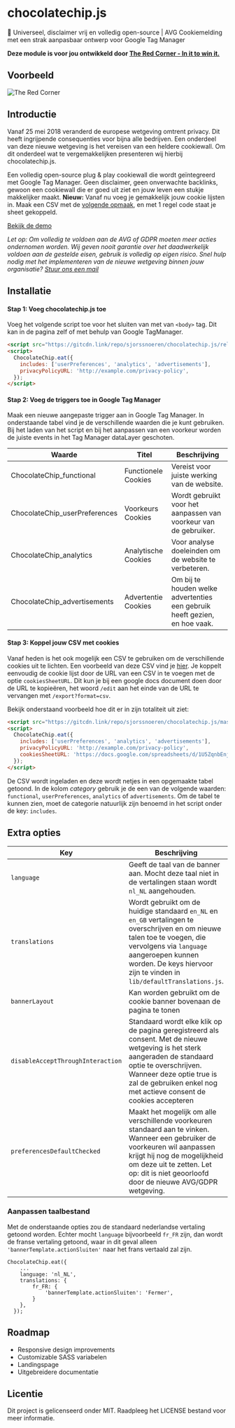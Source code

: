 # chocolatechip.js
🍪 Universeel, disclaimer vrij en volledig open-source | AVG Cookiemelding met een strak aanpasbaar ontwerp voor Google Tag Manager

**Deze module is voor jou ontwikkeld door [The Red Corner - In it to win it.](https://theredcorner.nl)**

## Voorbeeld

![The Red Corner](./images/theredcorner-chocolatechip-screenshot.png)

## Introductie

Vanaf 25 mei 2018 veranderd de europese wetgeving omtrent privacy. Dit heeft ingrijpende consequenties voor bijna alle bedrijven. Een onderdeel van deze nieuwe wetgeving is het vereisen van een heldere cookiewall. Om dit onderdeel wat te vergemakkelijken presenteren wij hierbij chocolatechip.js.

Een volledig open-source plug & play cookiewall die wordt geïntegreerd met Google Tag Manager. Geen disclaimer, geen onverwachte backlinks, gewoon een cookiewall die er goed uit ziet en jouw leven een stukje makkelijker maakt. **Nieuw:** Vanaf nu voeg je gemakkelijk jouw cookie lijsten in. Maak een CSV met de [volgende opmaak](https://docs.google.com/spreadsheets/d/1U5ZqnbEnjFA1wj1d_ScN6NHMcUgy4QooAjDLQl2cIRA/edit?usp=sharing), en met 1 regel code staat je sheet gekoppeld.

[Bekijk de demo](https://sjorssnoeren.github.io/chocolatechip.js/)

*Let op: Om volledig te voldoen aan de AVG of GDPR moeten meer acties ondernomen worden. Wij geven nooit garantie over het daadwerkelijk voldoen aan de gestelde eisen, gebruik is volledig op eigen risico. Snel hulp nodig met het implementeren van de nieuwe wetgeving binnen jouw organisatie? [Stuur ons een mail](mailto:mail@theredcorner.nl)*

## Installatie

#### Stap 1: Voeg chocolatechip.js toe

Voeg het volgende script toe voor het sluiten van met van `<body>` tag. Dit kan in de pagina zelf of met behulp van Google TagManager.

```html
<script src="https://gitcdn.link/repo/sjorssnoeren/chocolatechip.js/release-v2/dist/js/chocolatechip.js"></script>
<script>
  ChocolateChip.eat({
    includes: ['userPreferences', 'analytics', 'advertisements'],
    privacyPolicyURL: 'http://example.com/privacy-policy',
  });
</script>
```

#### Stap 2: Voeg de triggers toe in Google Tag Manager

Maak een nieuwe aangepaste trigger aan in Google Tag Manager. In onderstaande tabel vind je de verschillende waarden die je kunt gebruiken. Bij het laden van het script en bij het aanpassen van een voorkeur worden de juiste events in het Tag Manager dataLayer geschoten.

| Waarde | Titel | Beschrijving |
|--------|-------|--------------|
| ChocolateChip_functional | Functionele Cookies | Vereist voor juiste werking van de website.  |
| ChocolateChip_userPreferences | Voorkeurs Cookies | Wordt gebruikt voor het aanpassen van voorkeur van de gebruiker. |
| ChocolateChip_analytics | Analytische Cookies | Voor analyse doeleinden om de website te verbeteren. |
| ChocolateChip_advertisements | Advertentie Cookies | Om bij te houden welke advertenties een gebruik heeft gezien, en hoe vaak. |

#### Stap 3: Koppel jouw CSV met cookies

Vanaf heden is het ook mogelijk een CSV te gebruiken om de verschillende cookies uit te lichten. Een voorbeeld van deze CSV vind je [hier](https://docs.google.com/spreadsheets/d/1U5ZqnbEnjFA1wj1d_ScN6NHMcUgy4QooAjDLQl2cIRA/edit?usp=sharing). Je koppelt eenvoudig de cookie lijst door de URL van een CSV in te voegen met de optie `cookiesSheetURL`. Dit kun je bij een google docs document doen door de URL te kopieëren, het woord `/edit` aan het einde van de URL te vervangen met `/export?format=csv`.

Bekijk onderstaand voorbeeld hoe dit er in zijn totaliteit uit ziet:

```html
<script src="https://gitcdn.link/repo/sjorssnoeren/chocolatechip.js/master/dist/js/chocolatechip.js"></script>
<script>
  ChocolateChip.eat({
    includes: ['userPreferences', 'analytics', 'advertisements'],
    privacyPolicyURL: 'http://example.com/privacy-policy',
    cookiesSheetURL: 'https://docs.google.com/spreadsheets/d/1U5ZqnbEnjFA1wj1d_ScN6NHMcUgy4QooAjDLQl2cIRA/export?format=csv'
  });
</script>
```

De CSV wordt ingeladen en deze wordt netjes in een opgemaakte tabel getoond. In de kolom *category* gebruik je de een van de volgende waarden: `functional`, `userPreferences`, `analytics` of `advertisements`. Om de tabel te kunnen zien, moet de categorie natuurlijk zijn benoemd in het script onder de key: `includes`.

## Extra opties
| Key | Beschrijving | Type | Voorbeeld |
|-----|--------------|------|-----------|
| `language` | Geeft de taal van de banner aan. Mocht deze taal niet in de vertalingen staan wordt `nl_NL` aangehouden.| String | `nl_NL`, `en_GB` |
| `translations` | Wordt gebruikt om de huidige standaard `en_NL` en `en_GB` vertalingen te overschrijven en om nieuwe talen toe te voegen, die vervolgens via `language` aangeroepen kunnen worden. De keys hiervoor zijn te vinden in `lib/defaultTranslations.js`. | Object | zie beschrijving onder deze tabel |
| `bannerLayout` | Kan worden gebruikt om de cookie banner bovenaan de pagina te tonen | String | `bottom` (standaard), `top` |
| `disableAcceptThroughInteraction` | Standaard wordt elke klik op de pagina geregistreerd als consent. Met de nieuwe wetgeving is het sterk aangeraden de standaard optie te overschrijven. Wanneer deze optie true is zal de gebruiken enkel nog met actieve consent de cookies accepteren | Boolean | `true` / `false` |
| `preferencesDefaultChecked` | Maakt het mogelijk om alle verschillende voorkeuren standaard aan te vinken. Wanneer een gebruiker de voorkeuren wil aanpassen krijgt hij nog de mogelijkheid om deze uit te zetten. Let op: dit is niet geoorloofd door de nieuwe AVG/GDPR wetgeving. | Boolean | `true` / `false` |

### Aanpassen taalbestand

Met de onderstaande opties zou de standaard nederlandse vertaling getoond worden. Echter mocht `language` bijvoorbeeld `fr_FR` zijn, dan wordt de franse vertaling getoond, waar in dit geval alleen `'bannerTemplate.actionSluiten'` naar het frans vertaald zal zijn.

```
ChocolateChip.eat({
    ...
    language: 'nl_NL',
    translations: {
    	fr_FR: {
    		'bannerTemplate.actionSluiten': 'Fermer',
    	}
    },
  });
```

## Roadmap

* Responsive design improvements
* Customizable SASS variabelen
* Landingspage
* Uitgebreidere documentatie

## Licentie

Dit project is gelicenseerd onder MIT. Raadpleeg het LICENSE bestand voor meer informatie.

